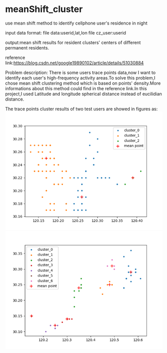 # meanShift_cluster
use mean shift method to identify cellphone user's residence in night 

input data format:
file data:userid,lat,lon
file cz_user:userid

output:mean shift results for resident clusters' centers of different permanent residents.

reference link:https://blog.csdn.net/google19890102/article/details/51030884

Problem description:
There is some users trace points data,now I want to identify each user's high-frequency activity areas.To solve this problem,I chose mean shift clustering method which is based on points' density.More informations about this method could find in the reference link.In this project,I used Latitude and longitude spherical distance instead of eucilidian distance.

The trace points cluster results of two test users are showed in figures as:
![user1](https://github.com/seekSomeChange/meanShift_cluster/blob/master/use_in_project/user_0.png)
![user2](https://github.com/seekSomeChange/meanShift_cluster/blob/master/use_in_project/user_1.png)

